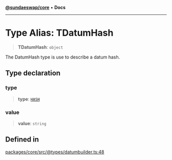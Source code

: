 [**@sundaeswap/core**](../../README.md) • **Docs**

***

# Type Alias: TDatumHash

> **TDatumHash**: `object`

The DatumHash type is use to describe a datum hash.

## Type declaration

### type

> **type**: [`HASH`](../enumerations/EDatumType.md#hash)

### value

> **value**: `string`

## Defined in

[packages/core/src/@types/datumbuilder.ts:48](https://github.com/SundaeSwap-finance/sundae-sdk/blob/main/packages/core/src/@types/datumbuilder.ts#L48)
